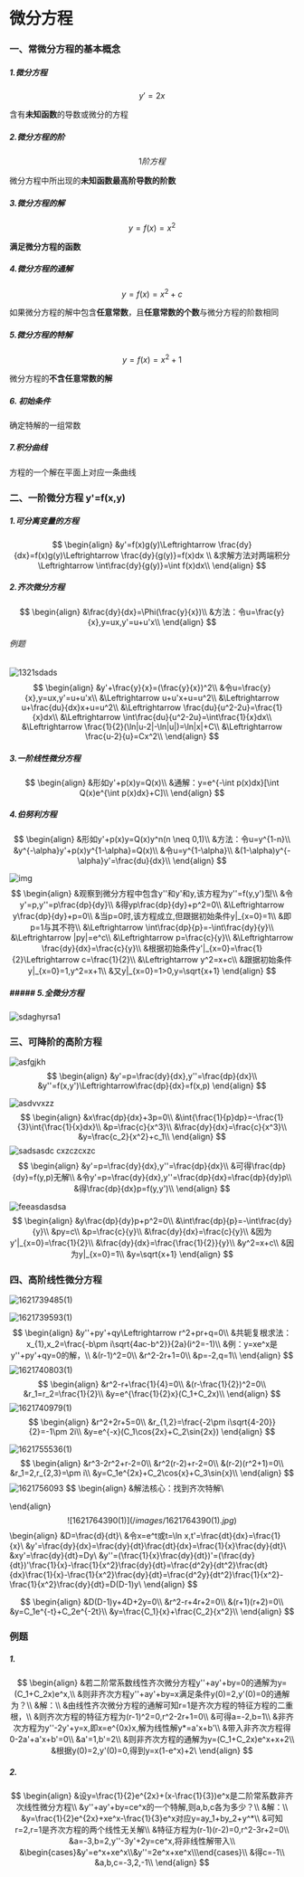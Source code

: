 # 微分方程

### 一、常微分方程的基本概念

##### 1.微分方程

$$
y'=2x
$$



含有**未知函数**的导数或微分的方程

##### 2.微分方程的阶

$$
1阶方程
$$



微分方程中所出现的**未知函数最高阶导数的阶数**

##### 3.微分方程的解

$$
y=f(x)=x^2
$$



**满足微分方程的函数**

##### 4.微分方程的通解

$$
y=f(x)=x^2+c
$$



如果微分方程的解中包含**任意常数**，且**任意常数的个数**与微分方程的阶数相同

##### 5.微分方程的特解

$$
y=f(x)=x^2+1
$$



微分方程的**不含任意常数的解**

##### 6. 初始条件

确定特解的一组常数

##### 7.积分曲线

方程的一个解在平面上对应一条曲线

### 二、一阶微分方程     y'=f(x,y) 

##### 1.可*分离*变量的方程

$$
\begin{align}
&y'=f(x)g(y)\Leftrightarrow \frac{dy}{dx}=f(x)g(y)\Leftrightarrow \frac{dy}{g(y)}=f(x)dx \\
&求解方法对两端积分\Leftrightarrow \int\frac{dy}{g(y)}=\int f(x)dx\\
\end{align}
$$

##### 2.*齐次*微分方程

$$
\begin{align}
&\frac{dy}{dx}=\Phi(\frac{y}{x})\\
&方法：令u=\frac{y}{x},y=ux,y'=u+u'x\\
\end{align}
$$

###### 例题

![1321sdads](/images/1321sdads.jpg)
$$
\begin{align}
&y'+\frac{y}{x}=(\frac{y}{x})^2\\
&令u=\frac{y}{x},y=ux,y'=u+u'x\\
&\Leftrightarrow u+u'x+u=u^2\\
&\Leftrightarrow u+\frac{du}{dx}x+u=u^2\\
&\Leftrightarrow \frac{du}{u^2-2u}=\frac{1}{x}dx\\
&\Leftrightarrow \int\frac{du}{u^2-2u}=\int\frac{1}{x}dx\\
&\Leftrightarrow \frac{1}{2}(\ln|u-2|-\ln|u|)=\ln|x|+C\\
&\Leftrightarrow \frac{u-2}{u}=Cx^2\\
\end{align}
$$

##### 3.一阶*线性*微分方程

$$
\begin{align}
&形如y'+p(x)y=Q(x)\\
&通解：y=e^{-\int p(x)dx}[\int Q(x)e^{\int p(x)dx}+C]\\
\end{align}
$$

##### 4.伯努利方程

$$
\begin{align}
&形如y'+p(x)y=Q(x)y^n(n \neq 0,1)\\
&方法：令u=y^{1-n}\\
&y^{-\alpha}y'+p(x)y^{1-\alpha}=Q(x)\\
&令u=y^{1-\alpha}\\
&(1-\alpha)y^{-\alpha}y'=\frac{du}{dx}\\
\end{align}
$$

![img](/images/0P50G64~_SZYBCKV~_$WHJG.jpg)
$$
\begin{align}
&观察到微分方程中包含y''和y'和y,该方程为y''=f(y,y')型\\
&令y'=p,y''=p\frac{dp}{dy}\\
&得yp\frac{dp}{dy}+p^2=0\\
&\Leftrightarrow y\frac{dp}{dy}+p=0\\
&当p=0时,该方程成立,但跟据初始条件y|_{x=0}=1\\
&即p=1与其不符\\
&\Leftrightarrow \int\frac{dp}{p}=-\int\frac{dy}{y}\\
&\Leftrightarrow |py|=e^c\\
&\Leftrightarrow p=\frac{c}{y}\\
&\Leftrightarrow \frac{dy}{dx}=\frac{c}{y}\\
&根据初始条件y'|_{x=0}=\frac{1}{2}\Leftrightarrow c=\frac{1}{2}\\
&\Leftrightarrow y^2=x+c\\
&跟据初始条件y|_{x=0}=1,y^2=x+1\\
&又y|_{x=0}=1>0,y=\sqrt{x+1}
\end{align}
$$

##### ##### 5.全微分方程

![sdaghyrsa1](/images/dojTOJ9EAYhkmSl.jpg)

### 三、可降阶的高阶方程

![asfgjkh](/images/asfgjkh.jpg)
$$
\begin{align}
&y'=p=\frac{dy}{dx},y''=\frac{dp}{dx}\\
&y''=f(x,y')\Leftrightarrow\frac{dp}{dx}=f(x,p)
\end{align}
$$


![asdvvxzz](/images/asdvvxzz.jpg)
$$
\begin{align}
&x\frac{dp}{dx}+3p=0\\
&\int{\frac{1}{p}dp}=-\frac{1}{3}\int{\frac{1}{x}dx}\\
&p=\frac{c}{x^3}\\
&\frac{dy}{dx}=\frac{c}{x^3}\\
&y=\frac{c_2}{x^2}+c_1\\
\end{align}
$$
![sadsasdc cxzczcxzc](/images/sadsasdc%20cxzczcxzc.jpg)
$$
\begin{align}
&y'=p=\frac{dy}{dx},y''=\frac{dp}{dx}\\
&可得\frac{dp}{dy}=f(y,p)无解\\
&令y'=p=\frac{dy}{dx},y''=\frac{dp}{dx}=\frac{dp}{dy}p\\
&得\frac{dp}{dx}p=f(y,y')\\
\end{align}
$$


![feeasdasdsa](/images/feeasdasdsa.jpg)
$$
\begin{align}
&y\frac{dp}{dy}p+p^2=0\\
&\int\frac{dp}{p}=-\int\frac{dy}{y}\\
&py=c\\
&p=\frac{c}{y}\\
&\frac{dy}{dx}=\frac{c}{y}\\
&因为y'|_{x=0}=\frac{1}{2}\\
&\frac{dy}{dx}=\frac{\frac{1}{2}}{y}\\
&y^2=x+c\\
&因为y|_{x=0}=1\\
&y=\sqrt{x+1}
\end{align}
$$

### 四、高阶线性微分方程

![1621739485(1)](/images//1621739485(1).jpg)

![1621739593(1)](/images//1621739593(1).jpg)
$$
\begin{align}
&y''+py'+qy\Leftrightarrow r^2+pr+q=0\\
&共轭复根求法：x_{1},x_2=\frac{-b\pm i\sqrt{4ac-b^2}}{2a}(i^2=-1)\\
&例：y=xe^x是y''+py'+qy=0的解，\\
&(r-1)^2=0\\
&r^2-2r+1=0\\
&p=-2,q=1\\
\end{align}
$$
![1621740803(1)](/images//1621740803(1).jpg)
$$
\begin{align}
&r^2-r+\frac{1}{4}=0\\
&(r-\frac{1}{2})^2=0\\
&r_1=r_2=\frac{1}{2}\\
&y=e^{\frac{1}{2}x}(C_1+C_2x)\\
\end{align}
$$
![1621740979(1)](/images//1621740979(1).jpg)
$$
\begin{align}
&r^2+2r+5=0\\
&r_{1,2}=\frac{-2\pm i\sqrt{4-20}}{2}=-1\pm 2i\\
&y=e^{-x}(C_1\cos{2x}+C_2\sin{2x})
\end{align}
$$

![1621755536(1)](/images/1621755536(1).jpg)
$$
\begin{align}
&r^3-2r^2+r-2=0\\
&r^2(r-2)+r-2=0\\
&(r-2)(r^2+1)=0\\
&r_1=2,r_{2,3}=\pm i\\
&y=C_1e^{2x}+C_2\cos{x}+C_3\sin{x}\\
\end{align}
$$
![1621756093](/images/1621756093.jpg)
$$
\begin{align}
&解法核心：找到齐次特解\\

\end{align}
$$
![1621764390(1)](/images/1621764390(1).jpg)
$$
\begin{align}
&D=\frac{d}{dt}\\
&令x=e^t或t=\ln x,t'=\frac{dt}{dx}=\frac{1}{x}\\
&y'=\frac{dy}{dx}=\frac{dy}{dt}\frac{dt}{dx}=\frac{1}{x}\frac{dy}{dt}\\
&xy'=\frac{dy}{dt}=Dy\\
&y''=(\frac{1}{x}\frac{dy}{dt})'=(\frac{dy}{dt})'\frac{1}{x}-\frac{1}{x^2}\frac{dy}{dt}=\frac{d^2y}{dt^2}\frac{dt}{dx}\frac{1}{x}-\frac{1}{x^2}\frac{dy}{dt}=\frac{d^2y}{dt^2}\frac{1}{x^2}-\frac{1}{x^2}\frac{dy}{dt}=D(D-1)y\\
\end{align}
$$

$$
\begin{align}
&D(D-1)y+4D+2y=0\\
&r^2-r+4r+2=0\\
&(r+1)(r+2)=0\\
&y=C_1e^{-t}+C_2e^{-2t}\\
&y=\frac{C_1}{x}+\frac{C_2}{x^2}\\
\end{align}
$$

### 例题

##### 1.

$$
\begin{align}
&若二阶常系数线性齐次微分方程y''+ay'+by=0的通解为y=(C_1+C_2x)e^x,\\
&则非齐次方程y''+ay'+by=x满足条件y(0)=2,y'(0)=0的通解为？\\
&解：\\
&由线性齐次微分方程的通解可知r=1是齐次方程的特征方程的二重根，\\
&则齐次方程的特征方程为(r-1)^2=0,r^2-2r+1=0\\
&可得a=-2,b=1\\
&非齐次方程为y''-2y'+y=x,即x=e^{0x}x,解为线性解y*=a'x+b'\\
&带入非齐次方程得0-2a'+a'x+b'=0\\
&a'=1,b'=2\\
&则非齐次方程的通解为y=(C_1+C_2x)e^x+x+2\\
&根据y(0)=2,y'(0)=0,得到y=x(1-e^x)+2\
\end{align}
$$

##### 2.

$$
\begin{align}
&设y=\frac{1}{2}e^{2x}+(x-\frac{1}{3})e^x是二阶常系数非齐次线性微分方程\\
&y''+ay'+by=ce^x的一个特解,则a,b,c各为多少？\\
&解：\\
&y=\frac{1}{2}e^{2x}+xe^x-\frac{1}{3}e^x对应y=ay_1+by_2+y^*\\
&可知r=2,r=1是齐次方程的两个线性无关解\\
&特征方程为(r-1)(r-2)=0,r^2-3r+2=0\\
&a=-3,b=2,y''-3y'+2y=ce^x,将非线性解带入\\
&\begin{cases}&y'=e^x+xe^x\\&y''=2e^x+xe^x\\\end{cases}\\
&得c=-1\\
&a,b,c=-3,2,-1\\
\end{align}
$$

